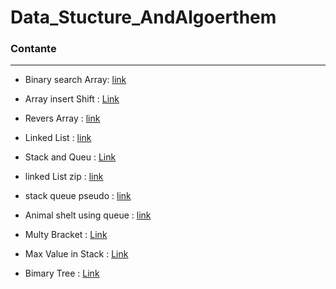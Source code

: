 # Data_Stucture_AndAlgoerthem

### Contante
<hr>

- Binary search Array: [link](Data_Stucture_AndAlgoerthem/array-binary-search/README.md)
- Array insert Shift : [Link](Data_Stucture_AndAlgoerthem/array-insert-shift/README.md) 
- Revers Array : [link](Data_Stucture_AndAlgoerthem/Revers-an-Array/README.md)
- Linked List : [link ](Data_Stucture_AndAlgoerthem/Linked_List/Linked_List/README.md)
- Stack and Queu : [Link](Data_Stucture_AndAlgoerthem/Stack&Queu/Stack&Queu/README.md)

- linked List zip : [link](Data_Stucture_AndAlgoerthem/linked-list-zip/ConsoleApp1/README.md)

- stack queue pseudo : [link](Data_Stucture_AndAlgoerthem/stack-queue-pseudo/stack-queue-pseudo/README.md)

- Animal shelt using queue : [link](Data_Stucture_AndAlgoerthem/stack-queue-animal-shelter/ConsoleApp1/README.md)

- Multy Bracket : [Link](Data_Stucture_AndAlgoerthem/Multi-bracket/Multi-bracket/README.md)

- Max Value in Stack : [Link](Data_Stucture_AndAlgoerthem/Max_stack/Max-stack/README.md)

- Bimary Tree : [Link](Data_Stucture_AndAlgoerthem/Tree/Tree/README.md)
  

